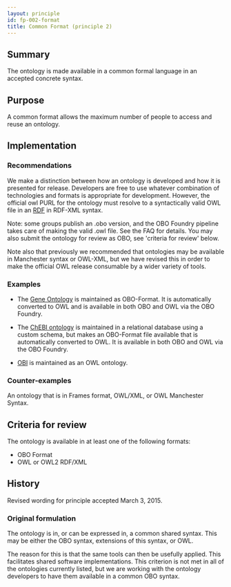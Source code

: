 ```yaml
---
layout: principle
id: fp-002-format
title: Common Format (principle 2)
---
```


## Summary

The ontology is made available in a common formal language in an accepted concrete syntax.

## Purpose

A common format allows the maximum number of people to access and reuse an ontology.

## Implementation

### Recommendations

We make a distinction between how an ontology is developed and how it is presented for release. Developers are free to use whatever combination of technologies and formats is appropriate for development. However, the official owl PURL for the ontology must resolve to a syntactically valid OWL file in an [RDF](https://www.w3.org/TR/rdf11-concepts/) in RDF-XML syntax.

Note: some groups publish an .obo version, and the OBO Foundry pipeline takes care of making the valid .owl file. See the FAQ for details. You may also submit the ontology for review as OBO, see 'criteria for review' below.

Note also that previously we recommended that ontologies may be available in Manchester syntax or OWL-XML, but we have revised this in order to make the official OWL release consumable by a wider variety of tools.

### Examples

- The [Gene Ontology](http://geneontology.org) is maintained as OBO-Format. It is automatically converted to OWL and is available in both OBO and OWL via the OBO Foundry.

- The [ChEBI ontology](https://www.ebi.ac.uk/chebi/) is maintained in a relational database using a custom schema, but makes an OBO-Format file available that is automatically converted to OWL. It is available in both OBO and OWL via the OBO Foundry.

- [OBI](http://obi-ontology.org) is maintained as an OWL ontology.

### Counter-examples

An ontology that is in Frames format, OWL/XML, or OWL Manchester Syntax.

## Criteria for review

The ontology is available in at least one of the following formats:

- OBO Format
- OWL or OWL2 RDF/XML

## History

Revised wording for principle accepted March 3, 2015.

### Original formulation

The ontology is in, or can be expressed in, a common shared syntax. This may be either the OBO syntax, extensions of this syntax, or OWL.

The reason for this is that the same tools can then be usefully applied. This facilitates shared software implementations. This criterion is not met in all of the ontologies currently listed, but we are working with the ontology developers to have them available in a common OBO syntax.
